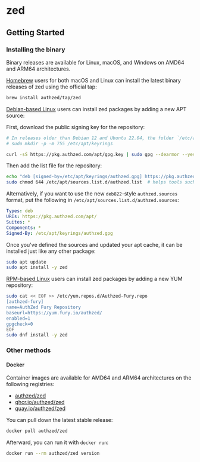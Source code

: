 # zed

## Getting Started

### Installing the binary

Binary releases are available for Linux, macOS, and Windows on AMD64 and ARM64 architectures.

[Homebrew] users for both macOS and Linux can install the latest binary releases of zed using the official tap:

```sh
brew install authzed/tap/zed
```

[Debian-based Linux] users can install zed packages by adding a new APT source:

First, download the public signing key for the repository:

```sh
# In releases older than Debian 12 and Ubuntu 22.04, the folder `/etc/apt/keyrings` does not exist by default, and it should be created before the curl command.
# sudo mkdir -p -m 755 /etc/apt/keyrings

curl -sS https://pkg.authzed.com/apt/gpg.key | sudo gpg --dearmor --yes -o /etc/apt/keyrings/authzed.gpg
```

Then add the list file for the repository:

```sh
echo "deb [signed-by=/etc/apt/keyrings/authzed.gpg] https://pkg.authzed.com/apt/ * *"  | sudo tee /etc/apt/sources.list.d/authzed.list
sudo chmod 644 /etc/apt/sources.list.d/authzed.list  # helps tools such as command-not-found to work correctly

```

Alternatively, if you want to use the new `deb822`-style `authzed.sources` format, put the following in `/etc/apt/sources.list.d/authzed.sources`:

```yaml
Types: deb
URIs: https://pkg.authzed.com/apt/
Suites: *
Components: *
Signed-By: /etc/apt/keyrings/authzed.gpg
```

Once you've defined the sources and updated your apt cache, it can be installed just like any other package:

```sh
sudo apt update
sudo apt install -y zed
```

[RPM-based Linux] users can install zed packages by adding a new YUM repository:

```sh
sudo cat << EOF >> /etc/yum.repos.d/Authzed-Fury.repo
[authzed-fury]
name=AuthZed Fury Repository
baseurl=https://yum.fury.io/authzed/
enabled=1
gpgcheck=0
EOF
sudo dnf install -y zed
```

[homebrew]: https://docs.authzed.com/spicedb/installing#brew
[Debian-based Linux]: https://en.wikipedia.org/wiki/List_of_Linux_distributions#Debian-based
[RPM-based Linux]: https://en.wikipedia.org/wiki/List_of_Linux_distributions#RPM-based

### Other methods

#### Docker

Container images are available for AMD64 and ARM64 architectures on the following registries:

- [authzed/zed](https://hub.docker.com/r/authzed/zed)
- [ghcr.io/authzed/zed](https://github.com/authzed/zed/pkgs/container/zed)
- [quay.io/authzed/zed](https://quay.io/authzed/zed)

You can pull down the latest stable release:

```sh
docker pull authzed/zed
```

Afterward, you can run it with `docker run`:

```sh
docker run --rm authzed/zed version
```
